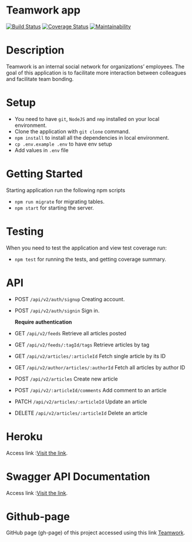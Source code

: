 # Teamwork app
[![Build Status](https://travis-ci.com/hirwaf/teamwork.svg?branch=develop)](https://travis-ci.com/hirwaf/teamwork)
[![Coverage Status](https://coveralls.io/repos/github/hirwaf/teamwork/badge.svg?branch=develop)](https://coveralls.io/github/hirwaf/teamwork?branch=develop)
[![Maintainability](https://api.codeclimate.com/v1/badges/8aef95116e47f61d8121/maintainability)](https://codeclimate.com/github/hirwaf/teamwork/maintainability)

# Description
Teamwork is an internal social network for organizations’ employees. The goal of this application is to facilitate more interaction between colleagues and facilitate team bonding. 

# Setup
- You need to have `git`, `NodeJS` and `nmp` installed on your local environment.
- Clone the application with `git clone` command.
- `npm install` to install all the dependencies in local environment.
- `cp .env.example .env` to have env setup
- Add values in `.env` file

# Getting Started
Starting application run the following npm scripts
* `npm run migrate` for migrating tables.
* `npm start` for starting the server.

# Testing
When you need to test the application and view test coverage run:
* `npm test` for running the tests, and getting coverage summary.

# API
* POST `/api/v2/auth/signup` Creating account.
* POST `/api/v2/auth/signin` Sign in.

  **Require authentication**
  
* GET `/api/v2/feeds` Retrieve all articles posted
* GET `/api/v2/feeds/:tagId/tags` Retrieve articles by tag
* GET `/api/v2/articles/:articleId` Fetch single article by its ID
* GET `/api/v2/author/articles/:authorId` Fetch all articles by author ID
* POST `/api/v2/articles` Create new article
* POST `/api/v2/:articleId/comments` Add comment to an article
* PATCH `/api/v2/articles/:articleId` Update an article
* DELETE `/api/v2/articles/:articleId` Delete an article

# Heroku 
Access link :[Visit the link](https://teamworkadc.herokuapp.com/api/v2/).

# Swagger API Documentation
Access link :[Visit the link](https://teamworkadc.herokuapp.com/docs/v2).

# Github-page
GitHub page (gh-page) of this project accessed using this link [Teamwork](https://hirwaf.github.io/teamwork/UI).
